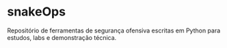 # snakeOps
Repositório de ferramentas de segurança ofensiva escritas em Python para estudos, labs e demonstração técnica.
